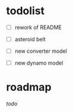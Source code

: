 # todolist
- [ ] rework of README
- [ ] asteroid belt
- [ ] new converter model
- [ ] new dynamo model


 # roadmap
 *todo*
